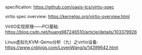 
specification: https://github.com/oasis-tcs/virtio-spec

virtio spec overview: https://kernelgo.org/virtio-overview.html

VirtIO实现原理——PCI基础: https://blog.csdn.net/huang987246510/article/details/103379926

Linux虚拟化KVM-Qemu分析（九）之virtio设备: https://www.cnblogs.com/LoyenWang/p/14399642.html
